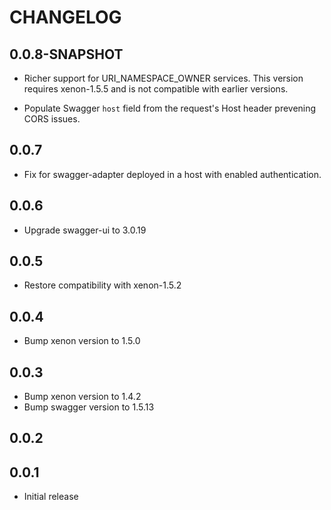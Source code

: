 # CHANGELOG

## 0.0.8-SNAPSHOT
* Richer support for URI_NAMESPACE_OWNER services. This version requires
  xenon-1.5.5 and is not compatible with earlier versions.

* Populate Swagger `host` field from the request's Host header prevening
  CORS issues.

## 0.0.7
* Fix for swagger-adapter deployed in a host with enabled
  authentication.

## 0.0.6
* Upgrade swagger-ui to 3.0.19

## 0.0.5
* Restore compatibility with xenon-1.5.2

## 0.0.4
* Bump xenon version to 1.5.0

## 0.0.3
* Bump xenon version to 1.4.2
* Bump swagger version to 1.5.13

## 0.0.2

## 0.0.1

* Initial release

